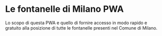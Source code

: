 # Le fontanelle di Milano PWA
Lo scopo di questa PWA e quello di fornire accesso in modo rapido e gratuito alla posizione di tutte le fontanelle presenti nel Comune di Milano.